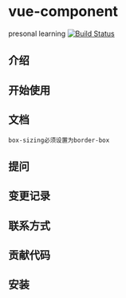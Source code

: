 # vue-component
presonal learning
[![Build Status](https://travis-ci.org/fengzhineng1/vue-component.svg?branch=master)](https://travis-ci.org/fengzhineng1/vue-component)
## 介绍

## 开始使用

## 文档
```
box-sizing必须设置为border-box
```
## 提问

## 变更记录

## 联系方式

## 贡献代码

## 安装
